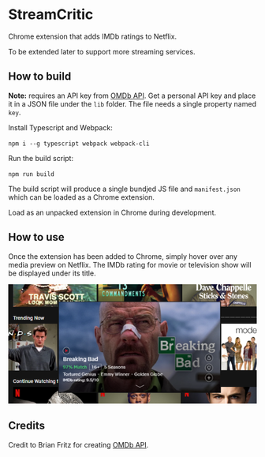 # StreamCritic
Chrome extension that adds IMDb ratings to Netflix.

To be extended later to support more streaming services.

## How to build

**Note:** requires an API key from [OMDb API](http://www.omdbapi.com/). Get a personal API key and place it in a JSON file under the `lib` folder. The file needs a single property named `key`.

Install Typescript and Webpack:

`npm i --g typescript webpack webpack-cli`

Run the build script:

`npm run build`

The build script will produce a single bundjed JS file and `manifest.json` which can be loaded as a Chrome extension.

Load as an unpacked extension in Chrome during development.

## How to use

Once the extension has been added to Chrome, simply hover over any media preview on Netflix. The IMDb rating for movie or television show will be displayed under its title.

![example](example.png?raw=true)

## Credits

Credit to Brian Fritz for creating [OMDb API](http://www.omdbapi.com/).
